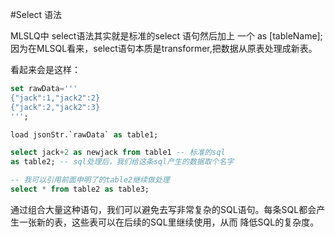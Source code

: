 #Select 语法

MLSLQ中 select语法其实就是标准的select 语句然后加上 一个 as [tableName]; 
因为在MLSQL看来，select语句本质是transformer,把数据从原表处理成新表。

看起来会是这样：

```sql
set rawData=''' 
{"jack":1,"jack2":2}
{"jack":2,"jack2":3}
''';

load jsonStr.`rawData` as table1;

select jack+2 as newjack from table1 -- 标准的sql 
as table2; -- sql处理后，我们给这条sql产生的数据取个名字

-- 我可以引用前面申明了的table2继续做处理
select * from table2 as table3; 

```

通过组合大量这种语句，我们可以避免去写非常复杂的SQL语句。每条SQL都会产生一张新的表，这些表可以在后续的SQL里继续使用，从而
降低SQL的复杂度。
